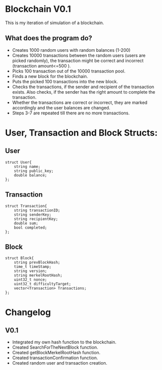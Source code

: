 # Blockchain V0.1  

This is my iteration of simulation of a blockchain.  

## What does the program do?  
- Creates 1000 random users with random balances (1-200)  
- Creates 10000 transactions between the random users (users are picked randomly), the transaction might be correct and incorrect (transaction amount<=500 ).
- Picks 100 transaction out of the 10000 transaction pool.  
- Finds a new block for the blockchain.  
- Puts the picked 100 transactions into the new block.  
- Checks the transactions, if the sender and recipient of the transaction exists. Also checks, if the sender has the right amount to complete the transaction.  
- Whether the transactions are correct or incorrect, they are marked accordingly and the user balances are changed.  
- Steps 3-7 are repeated till there are no more transactions.

# User, Transaction and Block Structs:  
## User  
```
struct User{
    string name;
    string public_key;
    double balance;
};
```
## Transaction  
```
struct Transaction{
    string transactionID;
    string senderKey;
    string recipientKey;
    double sum;
    bool completed;
};
```
## Block  
```
struct Block{
    string prevBlockHash;
    time_t timeStamp;
    string version;
    string merkelRootHash;
    uint32_t nonce;
    uint32_t difficultyTarget;
    vector<Transaction> Transactions;
};
```
# Changelog  
## V0.1  
- Integrated my own hash function to the blockchain.  
- Created SearchForTheNextBlock function.  
- Created getBlockMerkelRootHash function.
- Created transactionConfirmation function.  
- Created random user and transaction creation.
